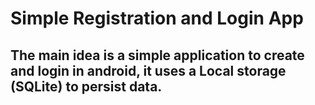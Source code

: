 # Simple Registration and Login App

## The main idea is a simple application to create and login in android, it uses a Local storage (SQLite) to persist data.
